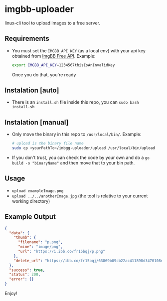 # imgbb-uploader
linux-cli tool to upload images to a free server.

## Requirements
- You must set the `IMGBB_API_KEY` (as a local env) with your api key obtained from [ImgBB Free API](https://api.imgbb.com/). Example:
  ```bash
  export IMGBB_API_KEY=1234567thisIsAnInvalidKey
  ```
  Once you do that, you're ready 

## Instalation [auto]
- There is an `install.sh` file inside this repo, you can `sudo bash install.sh`

## Instalation [manual]
- Only move the binary in this repo to `/usr/local/bin/`. Example: 
    ```bash
    # upload is the binary file name
    sudo cp <yourPathTo>/imbgg-uploader/upload /usr/local/bin/upload
    ```
- If you don't trust, you can check the code by your own and do a `go build -o "binaryName"` and then move that to your bin path.


## Usage
- `upload exampleImage.png`
- `upload ../../anotherImage.jpg` (the tool is relative to your current working directory)

## Example Output
```json
{
  "data": {
    "thumb": {
      "filename": "p.png",
      "mime": "image/png",
      "url": "https://i.ibb.co/fr15bqj/p.png"
    },
    "delete_url": "https://ibb.co/fr15bqj/63869b09cb22ac411898d3470108ec39"
  },
  "success": true,
  "status": 200,
  "error": {}
}
```

Enjoy!

